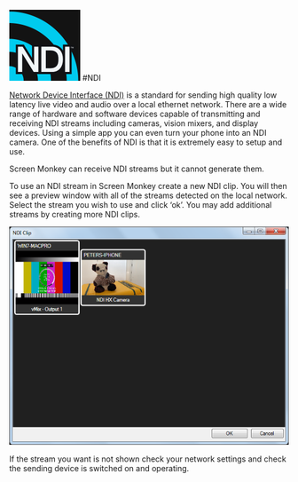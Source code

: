 ![](../../images/ndi.png)
#NDI

[Network Device Interface (NDI)](https://www.ndi.tv) is a standard for sending high quality low latency live video and audio over a local ethernet network. There are a wide range of hardware and software devices capable of transmitting and receiving NDI streams including cameras, vision mixers, and display devices. Using a simple app you can even turn your phone into an NDI camera. One of the benefits of NDI is that it is extremely easy to setup and use.

Screen Monkey can receive NDI streams but it cannot generate them. 

To use an NDI stream in Screen Monkey create a new NDI clip. You will then see a preview window with all of the streams detected on the local network. Select the stream you wish to use and click ‘ok’. You may add additional streams by creating more NDI clips.

![](../../images/clip-ndi-preview.png)

If the stream you want is not shown check your network settings and check the sending device is switched on and operating. 
